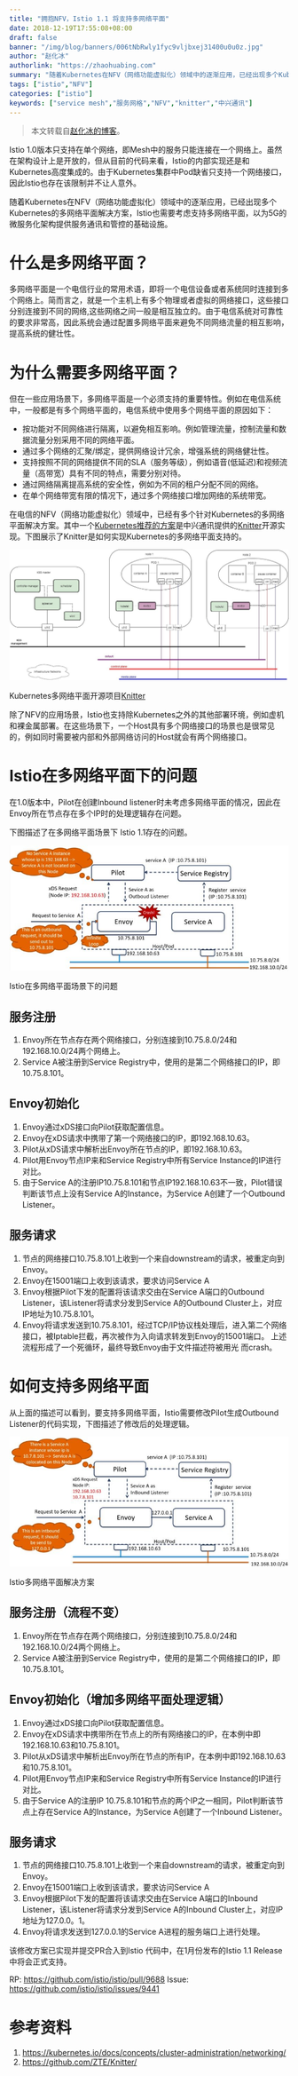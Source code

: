 ```yaml
---
title: "拥抱NFV，Istio 1.1 将支持多网络平面"
date: 2018-12-19T17:55:08+08:00
draft: false
banner: "/img/blog/banners/006tNbRwly1fyc9vljbxej31400u0u0z.jpg"
author: "赵化冰"
authorlink: "https://zhaohuabing.com"
summary: "随着Kubernetes在NFV（网络功能虚拟化）领域中的逐渐应用，已经出现多个Kubernetes的多网络平面解决方案，Istio也需要考虑支持多网络平面，以为5G的微服务化架构提供服务通讯和管控的基础设施。"
tags: ["istio","NFV"]
categories: ["istio"]
keywords: ["service mesh","服务网格","NFV","knitter","中兴通讯"]
---
```


> 本文转载自[赵化冰的博客](https://zhaohuabing.com)。

Istio 1.0版本只支持在单个网络，即Mesh中的服务只能连接在一个网络上。虽然在架构设计上是开放的，但从目前的代码来看，Istio的内部实现还是和Kubernetes高度集成的。由于Kubernetes集群中Pod缺省只支持一个网络接口，因此Istio也存在该限制并不让人意外。

随着Kubernetes在NFV（网络功能虚拟化）领域中的逐渐应用，已经出现多个Kubernetes的多网络平面解决方案，Istio也需要考虑支持多网络平面，以为5G的微服务化架构提供服务通讯和管控的基础设施。

# 什么是多网络平面？

多网络平面是一个电信行业的常用术语，即将一个电信设备或者系统同时连接到多个网络上。简而言之，就是一个主机上有多个物理或者虚拟的网络接口，这些接口分别连接到不同的网络,这些网络之间一般是相互独立的。由于电信系统对可靠性的要求非常高，因此系统会通过配置多网络平面来避免不同网络流量的相互影响，提高系统的健壮性。

# 为什么需要多网络平面？

但在一些应用场景下，多网络平面是一个必须支持的重要特性。例如在电信系统中，一般都是有多个网络平面的，电信系统中使用多个网络平面的原因如下：

- 按功能对不同网络进行隔离，以避免相互影响。例如管理流量，控制流量和数据流量分别采用不同的网络平面。
- 通过多个网络的汇聚/绑定，提供网络设计冗余，增强系统的网络健壮性。
- 支持按照不同的网络提供不同的SLA（服务等级），例如语音(低延迟)和视频流量（高带宽）具有不同的特点，需要分别对待。
- 通过网络隔离提高系统的安全性，例如为不同的租户分配不同的网络。
- 在单个网络带宽有限的情况下，通过多个网络接口增加网络的系统带宽。

在电信的NFV（网络功能虚拟化）领域中，已经有多个针对Kubernetes的多网络平面解决方案。其中一个[Kubernetes推荐的方案](https://kubernetes.io/docs/concepts/cluster-administration/networking/)是中兴通讯提供的[Knitter](https://github.com/ZTE/Knitter/)开源实现。下图展示了Knitter是如何实现Kubernetes的多网络平面支持的。

![](006tNbRwgy1fyc7fxczghj30zz0gu0vc.jpg)

Kubernetes多网络平面开源项目[Knitter](https://github.com/ZTE/Knitter/)

除了NFV的应用场景，Istio也支持除Kubernetes之外的其他部署环境，例如虚机和裸金属部署。在这些场景下，一个Host具有多个网络接口的场景也是很常见的，例如同时需要被内部和外部网络访问的Host就会有两个网络接口。

# Istio在多网络平面下的问题

在1.0版本中，Pilot在创建Inbound listener时未考虑多网络平面的情况，因此在Envoy所在节点存在多个IP时的处理逻辑存在问题。

下图描述了在多网络平面场景下 Istio 1.1存在的问题。

![](006tNbRwgy1fyc7gf6gcaj30m809zgnf.jpg)

Istio在多网络平面场景下的问题

## 服务注册

1. Envoy所在节点存在两个网络接口，分别连接到10.75.8.0/24和192.168.10.0/24两个网络上。
2. Service A被注册到Service Registry中，使用的是第二个网络接口的IP，即10.75.8.101。

## Envoy初始化

1. Envoy通过xDS接口向Pilot获取配置信息。
2. Envoy在xDS请求中携带了第一个网络接口的IP，即192.168.10.63。
3. Pilot从xDS请求中解析出Envoy所在节点的IP，即192.168.10.63。
4. Pilot用Envoy节点IP来和Service Registry中所有Service Instance的IP进行对比。
5. 由于Service A的注册IP10.75.8.101和节点IP192.168.10.63不一致，Pilot错误判断该节点上没有Service A的Instance，为Service A创建了一个Outbound Listener。

## 服务请求

1. 节点的网络接口10.75.8.101上收到一个来自downstream的请求，被重定向到Envoy。
2. Envoy在15001端口上收到该请求，要求访问Service A
3. Envoy根据Pilot下发的配置将该请求交由在Service A端口的Outbound Listener，该Listener将请求分发到Service A的Outbound Cluster上，对应IP地址为10.75.8.101。
4. Envoy将请求发送到10.75.8.101，经过TCP/IP协议栈处理后，进入第二个网络接口，被Iptable拦截，再次被作为入向请求转发到Envoy的15001端口。 上述流程形成了一个死循环，最终导致Envoy由于文件描述符被用光 而crash。

# 如何支持多网络平面

从上面的描述可以看到，要支持多网络平面，Istio需要修改Pilot生成Outbound Listener的代码实现，下图描述了修改后的处理逻辑。

![](006tNbRwgy1fyc7gnvm1vj30m80ac760.jpg)

Istio多网络平面解决方案

## 服务注册（流程不变）

1. Envoy所在节点存在两个网络接口，分别连接到10.75.8.0/24和192.168.10.0/24两个网络上。
2. Service A被注册到Service Registry中，使用的是第二个网络接口的IP，即10.75.8.101。

## Envoy初始化（增加多网络平面处理逻辑）

1. Envoy通过xDS接口向Pilot获取配置信息。
2. Envoy在xDS请求中携带所在节点上的所有网络接口的IP，在本例中即192.168.10.63和10.75.8.101。
3. Pilot从xDS请求中解析出Envoy所在节点的所有IP，在本例中即192.168.10.63和10.75.8.101。
4. Pilot用Envoy节点IP来和Service Registry中所有Service Instance的IP进行对比。
5. 由于Service A的注册IP 10.75.8.101和节点的两个IP之一相同，Pilot判断该节点上存在Service A的Instance，为Service A创建了一个Inbound Listener。

## 服务请求

1. 节点的网络接口10.75.8.101上收到一个来自downstream的请求，被重定向到Envoy。
2. Envoy在15001端口上收到该请求，要求访问Service A
3. Envoy根据Pilot下发的配置将该请求交由在Service A端口的Inbound Listener，该Listener将请求分发到Service A的Inbound Cluster上，对应IP地址为127.0.0。1。
4. Envoy将请求发送到127.0.0.1的Service A进程的服务端口上进行处理。

该修改方案已实现并提交PR合入到Istio 代码中，在1月份发布的Istio 1.1 Release中将会正式支持。

RP: <https://github.com/istio/istio/pull/9688>
Issue: <https://github.com/istio/istio/issues/9441>

# 参考资料

1. <https://kubernetes.io/docs/concepts/cluster-administration/networking/>
2. <https://github.com/ZTE/Knitter/>

